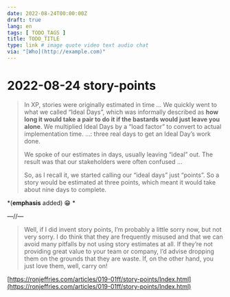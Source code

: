 ```yaml
---
date: 2022-08-24T00:00:00Z
draft: true
lang: en
tags: [ TODO_TAGS ]
title: TODO_TITLE
type: link # image quote video text audio chat
via: "[Who](http://example.com)"
---
```



# 2022-08-24 story-points


> In XP, stories were originally estimated in time … We quickly went to what we called “Ideal Days”, which was informally described as **how long it would take a pair to do it if the bastards would just leave you alone**. We multiplied Ideal Days by a “load factor” to convert to actual implementation time. …: three real days to get an Ideal Day’s work done.
> 
> We spoke of our estimates in days, usually leaving “ideal” out. The result was that our stakeholders were often confused …
>
> So, as I recall it, we started calling our “ideal days” just “points”. So a story would be estimated at three points, which meant it would take about nine days to complete.

*(****emphasis**** added) 😁 *

—//—

> Well, if I did invent story points, I’m probably a little sorry now, but not very sorry. I do think that they are frequently misused and that we can avoid many pitfalls by not using story estimates at all. If they’re not providing great value to your team or company, I’d advise dropping them on the grounds that they are waste. If, on the other hand, you just love them, well, carry on!

[https://ronjeffries.com/articles/019-01ff/story-points/Index.html](https://ronjeffries.com/articles/019-01ff/story-points/Index.html)

